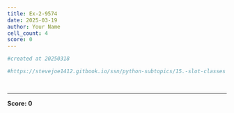 ```yaml
---
title: Ex-2-9574
date: 2025-03-19
author: Your Name
cell_count: 4
score: 0
---
```


```python
#created at 20250318
```


```python
#https://stevejoe1412.gitbook.io/ssn/python-subtopics/15.-slot-classes
```


```python

```


```python

```


---
**Score: 0**